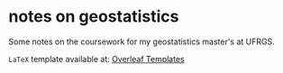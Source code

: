 # notes on geostatistics

Some notes on the coursework for my geostatistics master's at UFRGS.

`LaTeX` template available at: [Overleaf Templates](https://www.overleaf.com/latex/templates/template-tcc-engenharia-mecanica-ufrgs/hghnrvgdjqpw)